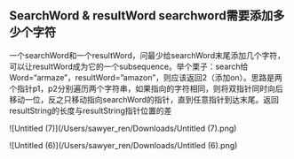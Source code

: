 ## SearchWord & resultWord   searchword需要添加多少个字符

一个searchWord和一个resultWord，问最少给searchWord末尾添加几个字符，可以让resultWord成为它的一个subsequence。举个栗子：search给Word=“armaze”，resultWord=”amazon”，则应该返回2（添加on）。思路是两个指针p1，p2分别遍历两个字符串，如果指向的字符相同，则将双指针同时向后移动一位，反之只移动指向searchWord的指针，直到任意指针到达末尾。返回resultString的长度与resultString指针位置的差

![Untitled (7)](/Users/sawyer_ren/Downloads/Untitled (7).png)

![Untitled (6)](/Users/sawyer_ren/Downloads/Untitled (6).png)

